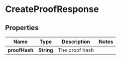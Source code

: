 # CreateProofResponse

## Properties
Name | Type | Description | Notes
------------ | ------------- | ------------- | -------------
**proofHash** | **String** | The proof hash | 
